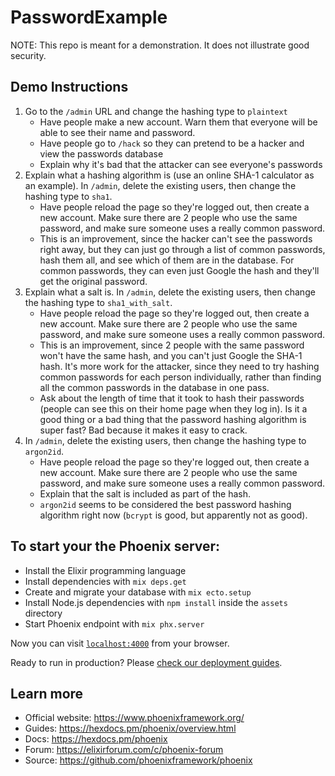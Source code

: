 # PasswordExample

NOTE: This repo is meant for a demonstration. It does not illustrate good security.

## Demo Instructions

1. Go to the `/admin` URL and change the hashing type to `plaintext`
   - Have people make a new account. Warn them that everyone will be able to see their name and password.
   - Have people go to `/hack` so they can pretend to be a hacker and view the passwords database
   - Explain why it's bad that the attacker can see everyone's passwords
2. Explain what a hashing algorithm is (use an online SHA-1 calculator as an example). In `/admin`, delete the existing users, then change the hashing type to `sha1`.
   - Have people reload the page so they're logged out, then create a new account. Make sure there are 2 people who use the same password, and make sure someone uses a really common password.
   - This is an improvement, since the hacker can't see the passwords right away, but they can just go through a list of common passwords, hash them all, and see which of them are in the database. For common passwords, they can even just Google the hash and they'll get the original password.
3. Explain what a salt is. In `/admin`, delete the existing users, then change the hashing type to `sha1_with_salt`.
   - Have people reload the page so they're logged out, then create a new account. Make sure there are 2 people who use the same password, and make sure someone uses a really common password.
   - This is an improvement, since 2 people with the same password won't have the same hash, and you can't just Google the SHA-1 hash. It's more work for the attacker, since they need to try hashing common passwords for each person individually, rather than finding all the common passwords in the database in one pass.
   - Ask about the length of time that it took to hash their passwords (people can see this on their home page when they log in). Is it a good thing or a bad thing that the password hashing algorithm is super fast? Bad because it makes it easy to crack.
4. In `/admin`, delete the existing users, then change the hashing type to `argon2id`.
   - Have people reload the page so they're logged out, then create a new account. Make sure there are 2 people who use the same password, and make sure someone uses a really common password.
   - Explain that the salt is included as part of the hash.
   - `argon2id` seems to be considered the best password hashing algorithm right now (`bcrypt` is good, but apparently not as good).

## To start your the Phoenix server:

- Install the Elixir programming language
- Install dependencies with `mix deps.get`
- Create and migrate your database with `mix ecto.setup`
- Install Node.js dependencies with `npm install` inside the `assets` directory
- Start Phoenix endpoint with `mix phx.server`

Now you can visit [`localhost:4000`](http://localhost:4000) from your browser.

Ready to run in production? Please [check our deployment guides](https://hexdocs.pm/phoenix/deployment.html).

## Learn more

- Official website: https://www.phoenixframework.org/
- Guides: https://hexdocs.pm/phoenix/overview.html
- Docs: https://hexdocs.pm/phoenix
- Forum: https://elixirforum.com/c/phoenix-forum
- Source: https://github.com/phoenixframework/phoenix
